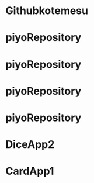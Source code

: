 # Githubkotemesu
# piyoRepository
# piyoRepository
# piyoRepository
# piyoRepository
# DiceApp2
# CardApp1
